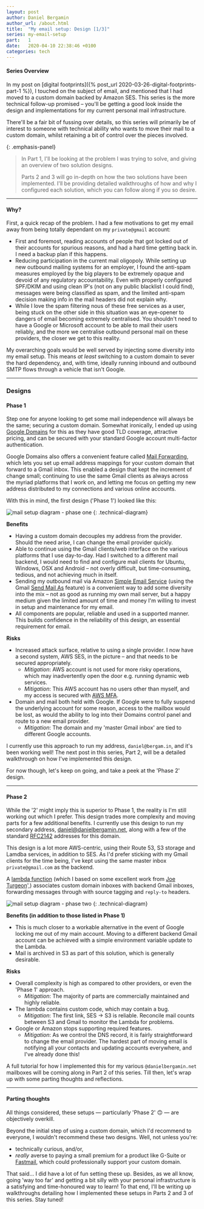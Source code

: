 ```yaml
---
layout: post
author: Daniel Bergamin
author_url: /about.html
title:  "My email setup: Design [1/3]"
series: my-email-setup
part:   1
date:   2020-04-10 22:38:46 +0100
categories: tech
---
```


#### Series Overview

In my post on [digital footprints]({% post_url 2020-03-26-digital-footprints-part-1 %}), I touched on the subject of email, 
and mentioned that I had moved to a custom domain backed by Amazon SES. This series is the more technical follow-up promised – you'll be getting a good look inside the design and implementations for my current personal mail infrastructure.

There'll be a fair bit of fussing over details, so this series will primarily be of interest to someone with technical 
ability who wants to move their mail to a custom domain, whilst retaining a bit of control over the pieces involved.

{: .emphasis-panel}
> In Part 1, I'll be looking at the problem I was trying to solve, and giving an overview of two solution designs.
>
> Parts 2 and 3 will go in-depth on how the two solutions have been implemented. I'll be providing detailed walkthroughs
of how and why I configured each solution, which you can follow along if you so desire.

----

#### Why?

First, a quick recap of the problem. I had a few motivations to get my email away from being totally dependant on my `private@gmail` account:
+ First and foremost, reading accounts of people that got locked out of their accounts for spurious reasons, and had a hard time getting back in. I need a backup plan if this happens.
+ Reducing participation in the current mail oligopoly. While setting up new outbound mailing systems for an employer, I found the anti-spam measures employed by the big players to be extremely opaque and devoid of any regulatory accountability. Even with properly configured SPF/DKIM and using clean IP's (not on any public blacklist I could find), messages were being classified as spam, and the limited anti-spam decision making info in the mail headers did not explain why. 
+ While I love the spam filtering nous of these free services as a user, being stuck on the other side in this situation was an eye-opener to dangers of email becoming extremely centralised. You shouldn't need to have a Google or Microsoft account to be able to mail their users reliably, and the more we centralise outbound personal mail on these providers, the closer we get to this reality.

My overarching goals would be well served by injecting some diversity into my email setup. This means _at least_ switching to a custom domain to sever the hard dependency, and, with time, ideally running inbound and outbound SMTP flows through a vehicle that isn't Google.

----

### Designs

#### Phase 1

Step one for anyone looking to get some mail independence will always be the same; securing a custom domain. Somewhat ironically, I ended up using [Google Domains][google-domains] for this as they have good TLD coverage, attractive pricing, and can be secured with your standard Google account multi-factor authentication.

Google Domains also offers a convenient feature called [Mail Forwarding][google-mail-forwarding], which lets you set up email address mappings for your custom domain that forward to a Gmail inbox. This enabled a design that kept the increment of change small; continuing to use the same Gmail clients as always across the myriad platforms that I work on, and letting me focus on getting my new address distributed to my connections and various online accounts.

With this in mind, the first design ('Phase 1') looked like this:

![mail setup diagram - phase one](/assets/posts/email-setup/email_arch_diagram_phase_1.svg)
{: .technical-diagram}

**Benefits**
+ Having a custom domain decouples my address from the provider. Should the need arise, I can change the email provider quickly.
+ Able to continue using the Gmail clients/web interface on the various platforms that I use day-to-day. Had I switched to a different mail backend, I would need to find and configure mail clients for Ubuntu, Windows, OSX and Android – not overly difficult, but time-consuming, tedious, and not achieving much in itself.
+ Sending my outbound mail via Amazon [Simple Email Service][aws-ses] (using the Gmail [Send Mail As][send-mail-as] feature) is a convenient way to add some diversity into the mix – not as good as running my own mail server, but a happy medium given the limited amount of time and money I'm willing to invest in setup and maintenance for my email.
+ All components are popular, reliable and used in a supported manner. This builds confidence in the reliability of this design, an essential requirement for email.


**Risks**
+ Increased attack surface, relative to using a single provider. I now have a second system, AWS SES, in the picture – and that needs to be secured appropriately.
  + _Mitigation_: AWS account is not used for more risky operations, which may inadvertently open the door e.g. running dynamic web services.
  + _Mitigation_: This AWS account has no users other than myself, and my access is secured with [AWS MFA][aws-mfa].
+ Domain and mail both held with Google. If Google were to fully suspend the underlying account for some reason, access to the mailbox would be lost, as would the ability to log into their Domains control panel and route to a new email provider.
  + _Mitigation_: The domain and my 'master Gmail inbox' are tied to different Google accounts.

I currently use this approach to run my address, `daniel@bergam.in`, and it's been working well! The next post in this series, Part 2, will be a detailed walkthrough on how I've implemented this design.

For now though, let's keep on going, and take a peek at the 'Phase 2' design.

----

#### Phase 2

While the '2' might imply this is superior to Phase 1, the reality is I'm still working out which I prefer. This design trades more complexity and moving parts for a few additional benefits. I currently use this design to run my secondary address, daniel@danielbergamin.net, along with a few of the standard [RFC2142][rfc2142] addresses for this domain. 

This design is a lot more AWS-centric, using their Route 53, S3 storage and Lamdba services, in addition to SES. As I'd prefer sticking with my Gmail clients for the time being, I've kept using the same master inbox `private@gmail.com` as the backend. 

A [lambda function][aws-ses-mail-forwarder] (which I based on some excellent work from [Joe Turgeon][github-arithmetric]',) associates custom domain inboxes with backend Gmail inboxes, forwarding messages through with source tagging and `reply-to` headers.   

![mail setup diagram - phase two](/assets/posts/email-setup/email_arch_diagram_phase_2.svg)
{: .technical-diagram}

**Benefits (in addition to those listed in Phase 1)**
+ This is much closer to a workable alternative in the event of Google locking me out of my main account. Moving to a different backend Gmail account can be achieved with a simple environment variable update to the Lambda. 
+ Mail is archived in S3 as part of this solution, which is generally desirable.

**Risks**
+ Overall complexity is high as compared to other providers, or even the 'Phase 1' approach.
  + _Mitigation_: The majority of parts are commercially maintained and highly reliable.
+ The lambda contains custom code, which may contain a bug.
  + _Mitigation_: The first link, SES -> S3 is reliable. Reconcile mail counts between S3 and Gmail to monitor the Lambda for problems.
+ Google or Amazon stops supporting required features.
  + _Mitigation_: As we control the DNS record, it is fairly straightforward to change the email provider. The hardest part of moving email is notifying all your contacts and updating accounts everywhere, and I've already done this!

A full tutorial for how I implemented this for my various `@danielbergamin.net` mailboxes will be coming along in Part 2 of this series. Till then, let's wrap up with some parting thoughts and reflections.

----

#### Parting thoughts

All things considered, these setups — particularly 'Phase 2' 🙃 — are objectively overkill. 

Beyond the initial step of using a custom domain, which I'd recommend to everyone, I wouldn't recommend these two designs. Well, not unless you're:
+ technically curious, and/or,
+ _really_ averse to paying a small premium for a product like G-Suite or [Fastmail][fastmail], which could professionally support your custom domain.

That said... I did have a lot of fun setting these up. Besides, as we all know, going 'way too far' and getting a bit silly with your personal infrastructure is a satisfying and time-honoured way to learn! To that end, I'll be writing up walkthroughs detailing how I implemented these setups in Parts 2 and 3 of this series. Stay tuned!

[aws-mfa]:                https://aws.amazon.com/iam/features/mfa/
[aws-ses]:                https://aws.amazon.com/ses/
[aws-ses-mail-forwarder]: https://github.com/dbergamin/aws-lambda-ses-forwarder/tree/dbergamin/aws-deployment-customisations
[fastmail]:               https://www.fastmail.com/
[github-arithmetric]:     https://github.com/arithmetric
[google-domains]:         https://domains.google.com/
[google-mail-forwarding]: https://support.google.com/domains/answer/3251241
[send-mail-as]:           https://support.google.com/mail/answer/22370
[rfc2142]:                https://tools.ietf.org/html/rfc2142

